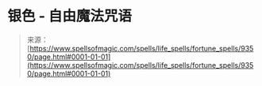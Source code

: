 <!--yml

category: 未分类

date: 2024-06-12 18:45:24

-->

# 银色 - 自由魔法咒语

> 来源：[https://www.spellsofmagic.com/spells/life_spells/fortune_spells/9350/page.html#0001-01-01](https://www.spellsofmagic.com/spells/life_spells/fortune_spells/9350/page.html#0001-01-01)
